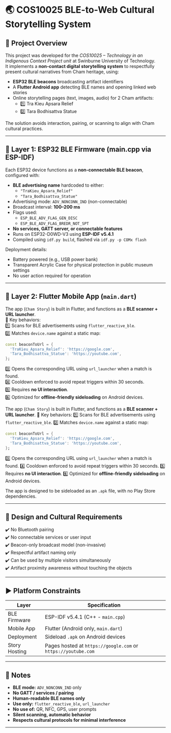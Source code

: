 # :earth_asia: COS10025 BLE-to-Web Cultural Storytelling System

## :page_with_curl: Project Overview

This project was developed for the *COS10025 – Technology in an Indigenous Context Project unit* at Swinburne University of Technology.  
It implements a **non-contact digital storytelling system** to respectfully present cultural narratives from Cham heritage, using:

- **ESP32 BLE beacons** broadcasting artifact identifiers
- A **Flutter Android app** detecting BLE names and opening linked web stories
- Online storytelling pages (text, images, audio) for 2 Cham artifacts:
  - :one: Tra Kieu Apsara Relief
  - :two: Tara Bodhisattva Statue

The solution avoids interaction, pairing, or scanning to align with Cham cultural practices.

---

## :signal_strength: Layer 1: ESP32 BLE Firmware (main.cpp via ESP-IDF)

Each ESP32 device functions as a **non-connectable BLE beacon**, configured with:

- **BLE advertising name** hardcoded to either:
  - `"TraKieu_Apsara_Relief"`
  - `"Tara_Bodhisattva_Statue"`
- Advertising mode: `ADV_NONCONN_IND` (non-connectable)
- Broadcast interval: **100–200 ms**
- Flags used:
  - `ESP_BLE_ADV_FLAG_GEN_DISC`
  - `ESP_BLE_ADV_FLAG_BREDR_NOT_SPT`
- **No services, GATT server, or connectable features**
- Runs on ESP32-D0WD-V3 using **ESP-IDF v5.4.1**
- Compiled using `idf.py build`, flashed via `idf.py -p COMx flash`

Deployment details:

- Battery powered (e.g., USB power bank)
- Transparent Acrylic Case for physical protection in public museum settings
- No user action required for operation

---

## :calling: Layer 2: Flutter Mobile App (`main.dart`)

The app (`Cham Story`) is built in Flutter, and functions as a **BLE scanner + URL launcher**.
\
:key: Key behaviors:
\
:one: Scans for BLE advertisements using `flutter_reactive_ble`.
\
:two: Matches `device.name` against a static map:

   ```dart
   const beaconToUrl = {
     'TraKieu_Apsara_Relief': 'https://google.com',
     'Tara_Bodhisattva_Statue': 'https://youtube.com',
   };
   ```

:three: Opens the corresponding URL using `url_launcher` when a match is found.
\
:four: Cooldown enforced to avoid repeat triggers within 30 seconds.
\
:five: Requires **no UI interaction**.
\
:six: Optimized for **offline-friendly sideloading** on Android devices.


The app (`Cham Story`) is built in Flutter, and functions as a **BLE scanner + URL launcher**.
:key: Key behaviors:
:one: Scans for BLE advertisements using `flutter_reactive_ble`.
:two: Matches `device.name` against a static map:

   ```dart
   const beaconToUrl = {
     'TraKieu_Apsara_Relief': 'https://google.com',
     'Tara_Bodhisattva_Statue': 'https://youtube.com',
   };
   ```

:three: Opens the corresponding URL using `url_launcher` when a match is found.
:four: Cooldown enforced to avoid repeat triggers within 30 seconds.
:five: Requires **no UI interaction**.
:six: Optimized for **offline-friendly sideloading** on Android devices.

The app is designed to be sideloaded as an `.apk` file, with no Play Store dependencies.

---

## :art: Design and Cultural Requirements

:heavy_check_mark: No Bluetooth pairing  
:heavy_check_mark: No connectable services or user input  
:heavy_check_mark: Beacon-only broadcast model (non-invasive)  
:heavy_check_mark: Respectful artifact naming only  
:heavy_check_mark: Can be used by multiple visitors simultaneously  
:heavy_check_mark: Artifact proximity awareness without touching the objects  

---

## :arrow_forward: Platform Constraints

| Layer           | Specification                                                   |
|-----------------|-----------------------------------------------------------------|
| BLE Firmware    | ESP-IDF v5.4.1 (C++ - `main.cpp`)                               |
| Mobile App      | Flutter (Android only, `main.dart`)                             |
| Deployment      | Sideload `.apk` on Android devices                              |
| Story Hosting   | Pages hosted at `https://google.com` or `https://youtube.com`   |

---

## :pencil: Notes

- **BLE mode:** `ADV_NONCONN_IND` only
- **No GATT / services / pairing**
- **Human-readable BLE names only**
- **Use only:** `flutter_reactive_ble`, `url_launcher`
- **No use of:** QR, NFC, GPS, user prompts
- **Silent scanning, automatic behavior**
- **Respects cultural protocols for minimal interference**

---